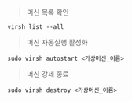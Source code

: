 > 머신 목록 확인
```
virsh list --all
```

> 머신 자동실행 활성화
```
sudo virsh autostart <가상머신_이름>
```

> 머신 강제 종료
```
sudo virsh destroy <가상머신_이름>
```
